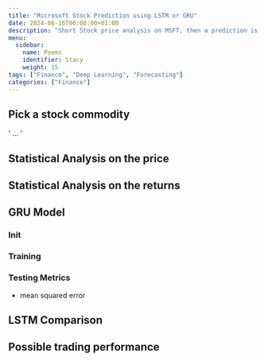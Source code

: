 ```yaml
---
title: "Microsoft Stock Prediction using LSTM or GRU"
date: 2024-06-16T00:00:00+01:00
description: "Short Stock price analysis on MSFT, then a prediction is tested using GRU"
menu:
  sidebar:
    name: Poems
    identifier: Stacy 
    weight: 15
tags: ["Finance", "Deep Learning", "Forecasting"]
categories: ["Finance"]
---
```


## Pick a stock commodity

 '
    ...
 '

## Statistical Analysis on the price


## Statistical Analysis on the returns


## GRU Model 

### Init

### Training

### Testing Metrics
* mean squared error


## LSTM Comparison


## Possible trading performance
